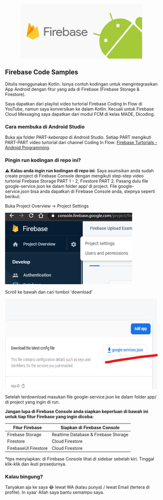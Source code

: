 <p align="center"> <img width="400" height="180" class='header-img' src='images/android-firebase.png' /> </p>

## Firebase Code Samples

Ditulis menggunakan Kotlin. Isinya contoh kodingan untuk mengintegrasikan App Android dengan fitur yang ada di Firebase (Firebase Storage & Firestore).

Saya dapatkan dari playlist video turtorial Firebase Coding In Flow di YouTube, namun saya konversikan ke dalam Kotlin. Kecuali untuk Firebase Cloud Messaging saya dapatkan dari modul FCM di kelas MADE, Dicoding.

### Cara membuka di Android Studio

Buka aja folder PART-*keberapa* di Android Studio. Setiap PART mengikuti PART-PART video turtorial dari channel Coding In Flow: [Firebase Turtorials - Android Programming](https://www.youtube.com/watch?v=JVokoelQ1RI&list=PLrnPJCHvNZuBf5KH4XXOthtgo6E4Epjl8).

### Pingin run kodingan di repo ini?

:warning: **Kalau anda ingin run kodingan di repo ini**: Saya asumsikan anda sudah create project di Firebase Console dengan mengikuti step-step video turtorial Firebase Storage PART 1 - 2, Firestore PART 2. Pasang dulu file google-service.json ke dalam folder app/ di project. File google-service.json bisa anda dapatkan di Firebase Console anda, stepnya seperti berikut:

Buka Project Overview -> Project Settings

<img src="images/Annotation 2020-01-04 110211.png" width="419" height="235">

Scroll ke bawah dan cari tombol 'download'

<img src="images/Annotation 2020-01-04 110717.png" width="666" height="297">

Setelah terdownload masukan file google-service.json ke dalam folder app/ di project yang ingin di run.

**Jangan lupa di Firebase Console anda siapkan keperluan di bawah ini untuk tiap fitur Firebase yang ingin dicoba:**

| Fitur Firebase | Siapkan di Firebase Console |
| --- | --- |
| Firebase Storage | Realtime Database & Firebase Storage |
| Firestore | Cloud Firestore |
| FirebaseUI Firestore | Cloud Firestore |

\*tips menyiapkan: di Firebase Console lihat di sidebar sebelah kiri. Tinggal klik-klik dan ikuti prosedurnya.

### Kalau bingung?

Tanyakan aja ke saya 😂 lewat WA (kalau punya) / lewat Email (tertera di profile). In syaa' Allah saya bantu semampu saya.
